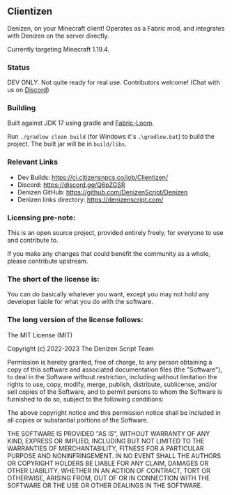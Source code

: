 Clientizen
----------

Denizen, on your Minecraft client! Operates as a Fabric mod, and integrates with Denizen on the server directly.

Currently targeting Minecraft 1.19.4.

### Status

DEV ONLY. Not quite ready for real use. Contributors welcome! (Chat with us on [Discord](https://discord.gg/Q6pZGSR))

### Building

Built against JDK 17 using gradle and [Fabric-Loom](https://github.com/FabricMC/fabric-loom).

Run `./gradlew clean build` (for Windows it's `.\gradlew.bat`) to build the project. The built jar will be in `build/libs`.

### Relevant Links

- Dev Builds: https://ci.citizensnpcs.co/job/Clientizen/
- Discord: https://discord.gg/Q6pZGSR
- Denizen GitHub: https://github.com/DenizenScript/Denizen
- Denizen links directory: https://denizenscript.com/

### Licensing pre-note:

This is an open source project, provided entirely freely, for everyone to use and contribute to.

If you make any changes that could benefit the community as a whole, please contribute upstream.

### The short of the license is:

You can do basically whatever you want, except you may not hold any developer liable for what you do with the software.

### The long version of the license follows:

The MIT License (MIT)

Copyright (c) 2022-2023 The Denizen Script Team

Permission is hereby granted, free of charge, to any person obtaining a copy
of this software and associated documentation files (the "Software"), to deal
in the Software without restriction, including without limitation the rights
to use, copy, modify, merge, publish, distribute, sublicense, and/or sell
copies of the Software, and to permit persons to whom the Software is
furnished to do so, subject to the following conditions:

The above copyright notice and this permission notice shall be included in all
copies or substantial portions of the Software.

THE SOFTWARE IS PROVIDED "AS IS", WITHOUT WARRANTY OF ANY KIND, EXPRESS OR
IMPLIED, INCLUDING BUT NOT LIMITED TO THE WARRANTIES OF MERCHANTABILITY,
FITNESS FOR A PARTICULAR PURPOSE AND NONINFRINGEMENT. IN NO EVENT SHALL THE
AUTHORS OR COPYRIGHT HOLDERS BE LIABLE FOR ANY CLAIM, DAMAGES OR OTHER
LIABILITY, WHETHER IN AN ACTION OF CONTRACT, TORT OR OTHERWISE, ARISING FROM,
OUT OF OR IN CONNECTION WITH THE SOFTWARE OR THE USE OR OTHER DEALINGS IN THE
SOFTWARE.
